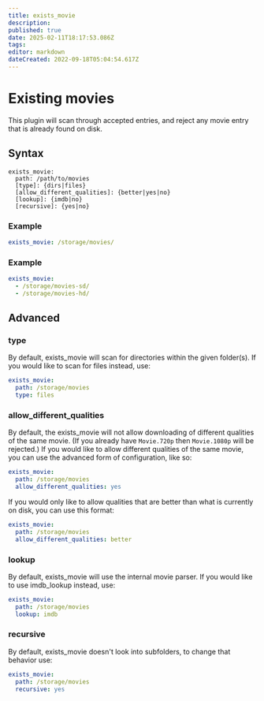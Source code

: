 ```yaml
---
title: exists_movie
description: 
published: true
date: 2025-02-11T18:17:53.086Z
tags: 
editor: markdown
dateCreated: 2022-09-18T05:04:54.617Z
---
```


# Existing movies
This plugin will scan through accepted entries, and reject any movie entry that is already found on disk.

## Syntax
```
exists_movie:
  path: /path/to/movies
  [type]: {dirs|files}
  [allow_different_qualities]: {better|yes|no}
  [lookup]: {imdb|no}
  [recursive]: {yes|no}
```


### Example
```yaml
exists_movie: /storage/movies/
```

### Example
```yaml
exists_movie:
  - /storage/movies-sd/
  - /storage/movies-hd/
```

## Advanced
### type
By default, exists_movie will scan for directories within the given folder(s). If you would like to scan for files instead, use:

```yaml
exists_movie:
  path: /storage/movies
  type: files
```

### allow_different_qualities
By default, the exists_movie will not allow downloading of different qualities of the same movie. (If you already have `Movie.720p` then `Movie.1080p` will be rejected.) If you would like to allow different qualities of the same movie, you can use the advanced form of configuration, like so:

```yaml
exists_movie:
  path: /storage/movies
  allow_different_qualities: yes
```

If you would only like to allow qualities that are better than what is currently on disk, you can use this format:

```yaml
exists_movie:
  path: /storage/movies
  allow_different_qualities: better
```

### lookup
By default, exists_movie will use the internal movie parser. If you would like to use imdb_lookup instead, use:

```yaml
exists_movie:
  path: /storage/movies
  lookup: imdb
```

### recursive
By default, exists_movie doesn't look into subfolders, to change that behavior use:
```yaml
exists_movie:
  path: /storage/movies
  recursive: yes
```